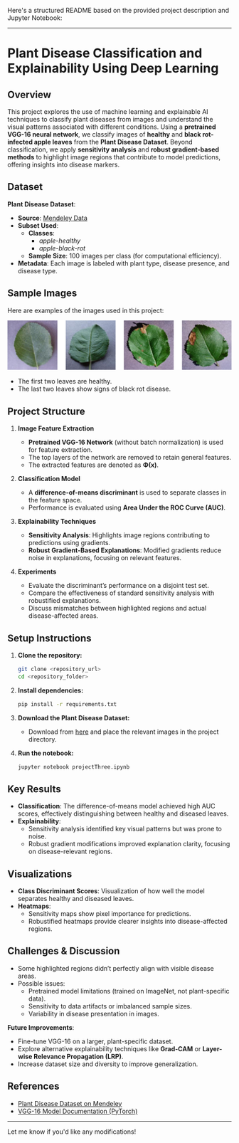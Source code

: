 Here's a structured README based on the provided project description and Jupyter Notebook:

* * *

Plant Disease Classification and Explainability Using Deep Learning
===================================================================

Overview
--------

This project explores the use of machine learning and explainable AI techniques to classify plant diseases from images and understand the visual patterns associated with different conditions. Using a **pretrained VGG-16 neural network**, we classify images of **healthy** and **black rot-infected apple leaves** from the **Plant Disease Dataset**. Beyond classification, we apply **sensitivity analysis** and **robust gradient-based methods** to highlight image regions that contribute to model predictions, offering insights into disease markers.

Dataset
-------

**Plant Disease Dataset**:

*   **Source**: [Mendeley Data](https://data.mendeley.com/datasets/tywbtsjrjv/1)
*   **Subset Used**:
    *   **Classes**:
        *   _apple-healthy_
        *   _apple-black-rot_
    *   **Sample Size**: 100 images per class (for computational efficiency).
*   **Metadata**: Each image is labeled with plant type, disease presence, and disease type.
  ## Sample Images

Here are examples of the images used in this project:

![Leaf Samples](leaf_samples.png)

- The first two leaves are healthy.
- The last two leaves show signs of black rot disease.

Project Structure
-----------------

1.  **Image Feature Extraction**
    
    *   **Pretrained VGG-16 Network** (without batch normalization) is used for feature extraction.
    *   The top layers of the network are removed to retain general features.
    *   The extracted features are denoted as **Φ(x)**.
2.  **Classification Model**
    
    *   A **difference-of-means discriminant** is used to separate classes in the feature space.
    *   Performance is evaluated using **Area Under the ROC Curve (AUC)**.
3.  **Explainability Techniques**
    
    *   **Sensitivity Analysis**: Highlights image regions contributing to predictions using gradients.
    *   **Robust Gradient-Based Explanations**: Modified gradients reduce noise in explanations, focusing on relevant features.
4.  **Experiments**
    
    *   Evaluate the discriminant’s performance on a disjoint test set.
    *   Compare the effectiveness of standard sensitivity analysis with robustified explanations.
    *   Discuss mismatches between highlighted regions and actual disease-affected areas.

Setup Instructions
------------------

1.  **Clone the repository:**
    
    ```bash
    git clone <repository_url>
    cd <repository_folder>
    ```
    
2.  **Install dependencies:**
    
    ```bash
    pip install -r requirements.txt
    ```
    
3.  **Download the Plant Disease Dataset:**
    
    *   Download from [here](https://data.mendeley.com/datasets/tywbtsjrjv/1) and place the relevant images in the project directory.
4.  **Run the notebook:**
    
    ```bash
    jupyter notebook projectThree.ipynb
    ```
    

Key Results
-----------

*   **Classification**: The difference-of-means model achieved high AUC scores, effectively distinguishing between healthy and diseased leaves.
*   **Explainability**:
    *   Sensitivity analysis identified key visual patterns but was prone to noise.
    *   Robust gradient modifications improved explanation clarity, focusing on disease-relevant regions.

Visualizations
--------------

*   **Class Discriminant Scores**: Visualization of how well the model separates healthy and diseased leaves.
*   **Heatmaps**:
    *   Sensitivity maps show pixel importance for predictions.
    *   Robustified heatmaps provide clearer insights into disease-affected regions.

Challenges & Discussion
-----------------------

*   Some highlighted regions didn’t perfectly align with visible disease areas.
*   Possible issues:
    *   Pretrained model limitations (trained on ImageNet, not plant-specific data).
    *   Sensitivity to data artifacts or imbalanced sample sizes.
    *   Variability in disease presentation in images.

**Future Improvements**:

*   Fine-tune VGG-16 on a larger, plant-specific dataset.
*   Explore alternative explainability techniques like **Grad-CAM** or **Layer-wise Relevance Propagation (LRP)**.
*   Increase dataset size and diversity to improve generalization.

References
----------

*   [Plant Disease Dataset on Mendeley](https://data.mendeley.com/datasets/tywbtsjrjv/1)
*   [VGG\-16 Model Documentation (PyTorch)](https://pytorch.org/vision/stable/models.html)

* * *

Let me know if you'd like any modifications!
